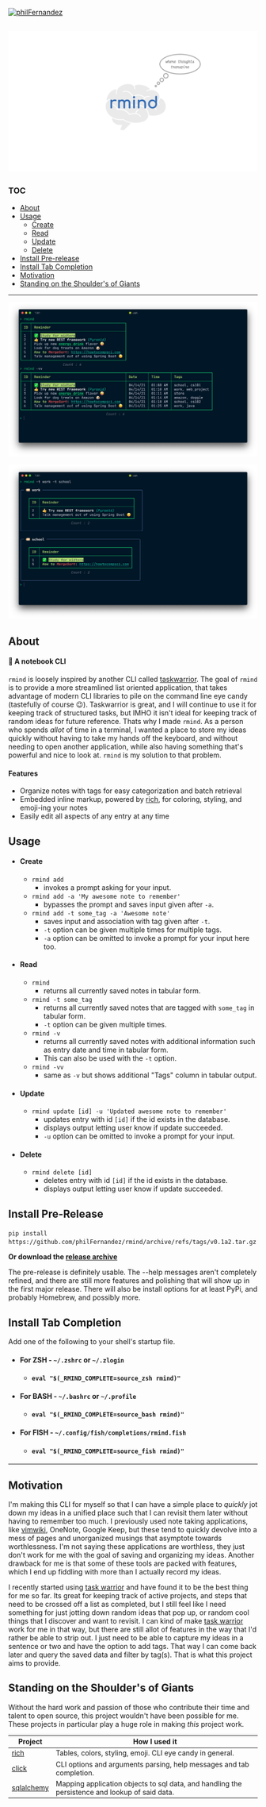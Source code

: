 
[![philFernandez](https://circleci.com/gh/philFernandez/rmind.svg?style=shield)](https://app.circleci.com/pipelines/github/philFernandez/rmind)

![Logo](./img/logo/logo.png)
---

### TOC

-   [About](#about)
-   [Usage](#usage)
    -   [Create](#create)
    -   [Read](#read)
    -   [Update](#update)
    -   [Delete](#delete)
- [Install Pre-release](#install-pre-release)
-   [Install Tab Completion](#install-tab-completion)
-   [Motivation](#motivation)
- [Standing on the Shoulder's of Giants](#standing-on-the-shoulders-of-giants)

---

![Tables](./img/screenshots/Tables.png)

![Tags](./img/screenshots/Tags.png)

## About
#### :ledger: A notebook CLI

`rmind` is loosely inspired by another CLI called
[taskwarrior](https://github.com/GothenburgBitFactory/taskwarrior). The goal
of `rmind` is to provide a more streamlined list oriented application, that
takes advantage of modern CLI libraries to pile on the command line eye candy
(tastefully of course :wink:). Taskwarrior is great, and I will continue to
use it for keeping track of structured tasks, but IMHO it isn't ideal for
keeping track of random ideas for future reference. Thats why I made `rmind`.
As a person who spends *allot* of time in a terminal, I wanted a place to
store my ideas quickly without having to take my hands off the keyboard, and
without needing to open another application, while also having something
that's powerful and nice to look at. `rmind` is my solution to that problem.

#### Features

- Organize notes with tags for easy categorization and batch retrieval
- Embedded inline markup, powered by [rich](https://github.com/willmcgugan/rich), for coloring, styling, and emoji-ing your notes
- Easily edit all aspects of any entry at any time

## Usage

-   #### Create
    -   `rmind add`
        -   invokes a prompt asking for your input.
    -   `rmind add -a 'My awesome note to remember'`
        -   bypasses the prompt and saves input given after `-a`.
    -   `rmind add -t some_tag -a 'Awesome note'`
        -   saves input and association with tag given after `-t`.
        -   `-t` option can be given multiple times for multiple tags.
        -   `-a` option can be omitted to invoke a prompt for your input here too.
-   #### Read
    -   `rmind`
        -   returns all currently saved notes in tabular form.
    -   `rmind -t some_tag`
        -   returns all currently saved notes that are tagged with `some_tag` in tabular form.
        -   `-t` option can be given multiple times.
    -   `rmind -v`
        -   returns all currently saved notes with additional information such as entry date and time in tabular form.
        -   This can also be used with the `-t` option.
    -   `rmind -vv`
        -   same as `-v` but shows additional "Tags" column in tabular output.
-   #### Update
    -   `rmind update [id] -u 'Updated awesome note to remember'`
        -   updates entry with id `[id]` if the id exists in the database.
        -   displays output letting user know if update succeeded.
        -   `-u` option can be omitted to invoke a prompt for your input.
-   #### Delete
    -   `rmind delete [id]`
        -   deletes entry with id `[id]` if the id exists in the database.
        -   displays output letting user know if update succeeded.

## Install Pre-Release
`pip install https://github.com/philFernandez/rmind/archive/refs/tags/v0.1a2.tar.gz`

**Or download the [release archive](https://github.com/philFernandez/rmind/releases/tag/v0.1a2)**


The pre-release is definitely usable. The --help messages aren't completely refined, and there
are still more features and polishing that will show up in the first major release. There will
also be install options for at least PyPi, and probably Homebrew, and possibly more.

## Install Tab Completion

Add one of the following to your shell's startup file.

<!-- eg. `~/.zlogin` or `~/.zshrc` for zsh, `~/.profile` or `~/.bashrc` for bash, and `~/.config/fish/completions/rmind.fish` for fish. -->

-   #### For ZSH - `~/.zshrc` or `~/.zlogin`
    -   #### `eval "$(_RMIND_COMPLETE=source_zsh rmind)"`
-   #### For BASH - `~/.bashrc` or `~/.profile`
    -   #### `eval "$(_RMIND_COMPLETE=source_bash rmind)"`
-   #### For FISH - `~/.config/fish/completions/rmind.fish`
    -   #### `eval "$(_RMIND_COMPLETE=source_fish rmind)"`

---

## Motivation

I'm making this CLI for myself so that I can have a simple place to _quickly_
jot down my ideas in a unified place such that I can revisit them later
without having to remember too much. I previously used note taking
applications, like [vimwiki](https://github.com/vimwiki/vimwiki), OneNote,
Google Keep, but these tend to quickly devolve into a mess of pages and
unorganized musings that asymptote towards worthlessness. I'm not saying
these applications are worthless, they just don't work for me with the goal
of saving and organizing my ideas. Another drawback for me is that some of
these tools are packed with features, which I end up fiddling with more than
I actually record my ideas.

I recently started using [task
warrior](https://github.com/GothenburgBitFactory/taskwarrior) and have found
it to be the best thing for me so far. Its great for keeping track of active
projects, and steps that need to be crossed off a list as completed, but I
still feel like I need something for just jotting down random ideas that pop
up, or random cool things that I discover and want to revisit. I can kind of
make [task warrior](https://github.com/GothenburgBitFactory/taskwarrior) work
for me in that way, but there are still allot of features in the way that I'd
rather be able to strip out. I just need to be able to capture my ideas in a
sentence or two and have the option to add tags. That way
I can come back later and query the saved data and filter by tag(s). That is
what this project aims to provide.


## Standing on the Shoulder's of Giants

Without the hard work and passion of those who contribute their time and talent to open source,
this project wouldn't have been possible for me. These projects in particular
play a huge role in making *this* project work.

| Project | How I used it |
|---------|---------------|
| [rich](https://github.com/willmcgugan/rich)    | Tables, colors, styling, emoji. CLI eye candy in general. |
| [click](https://github.com/pallets/click)    | CLI options and arguments parsing, help messages and tab completion. |
| [sqlalchemy](https://github.com/sqlalchemy/sqlalchemy) | Mapping application objects to sql data, and handling the persistence and lookup of said data. |